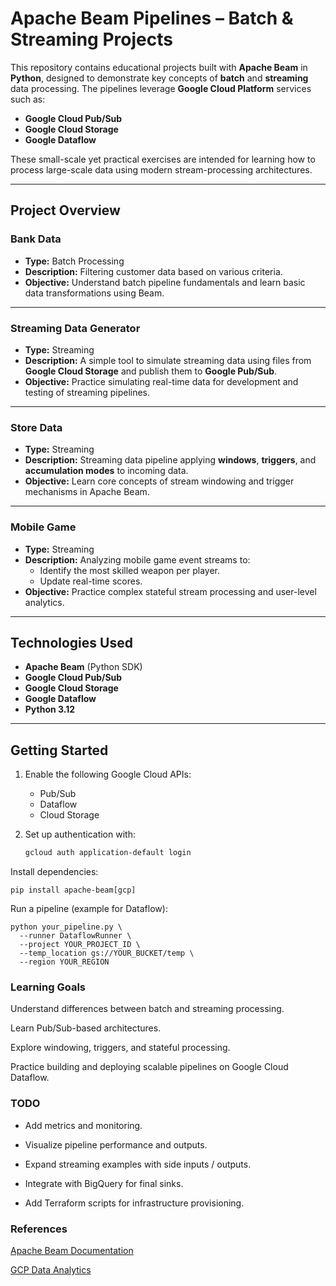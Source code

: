 # Apache Beam Pipelines – Batch & Streaming Projects

This repository contains educational projects built with **Apache Beam** in **Python**, designed to demonstrate key concepts of **batch** and **streaming** data processing. The pipelines leverage **Google Cloud Platform** services such as:

-  **Google Cloud Pub/Sub**
-  **Google Cloud Storage**
-  **Google Dataflow**

These small-scale yet practical exercises are intended for learning how to process large-scale data using modern stream-processing architectures.

---

## Project Overview

### Bank Data
- **Type:** Batch Processing  
- **Description:** Filtering customer data based on various criteria.  
- **Objective:** Understand batch pipeline fundamentals and learn basic data transformations using Beam.

---

### Streaming Data Generator
- **Type:** Streaming  
- **Description:** A simple tool to simulate streaming data using files from **Google Cloud Storage** and publish them to **Google Pub/Sub**.  
- **Objective:** Practice simulating real-time data for development and testing of streaming pipelines.

---

### Store Data
- **Type:** Streaming  
- **Description:** Streaming data pipeline applying **windows**, **triggers**, and **accumulation modes** to incoming data.  
- **Objective:** Learn core concepts of stream windowing and trigger mechanisms in Apache Beam.

---

### Mobile Game
- **Type:** Streaming  
- **Description:** Analyzing mobile game event streams to:  
  - Identify the most skilled weapon per player.  
  - Update real-time scores.  
- **Objective:** Practice complex stateful stream processing and user-level analytics.

---

## Technologies Used
- **Apache Beam** (Python SDK)
- **Google Cloud Pub/Sub**
- **Google Cloud Storage**
- **Google Dataflow**
- **Python 3.12**

---

## Getting Started

1. Enable the following Google Cloud APIs:
   - Pub/Sub
   - Dataflow
   - Cloud Storage

2. Set up authentication with:
   ```bash
   gcloud auth application-default login
Install dependencies:

```
pip install apache-beam[gcp]
```

Run a pipeline (example for Dataflow):

```
python your_pipeline.py \
  --runner DataflowRunner \
  --project YOUR_PROJECT_ID \
  --temp_location gs://YOUR_BUCKET/temp \
  --region YOUR_REGION
```

### Learning Goals
Understand differences between batch and streaming processing.

Learn Pub/Sub-based architectures.

Explore windowing, triggers, and stateful processing.

Practice building and deploying scalable pipelines on Google Cloud Dataflow.

### TODO
- Add metrics and monitoring.

- Visualize pipeline performance and outputs.

- Expand streaming examples with side inputs / outputs.

- Integrate with BigQuery for final sinks.

- Add Terraform scripts for infrastructure provisioning.

### References

[Apache Beam Documentation](https://beam.apache.org/documentation/)

[GCP Data Analytics](https://cloud.google.com/docs/data)
